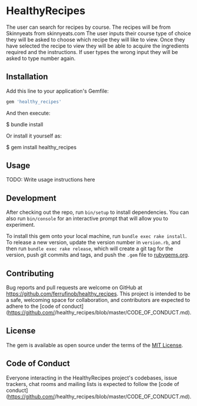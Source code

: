 # HealthyRecipes

The user can search for recipes by course. The recipes will be from Skinnyeats from skinnyeats.com
The user  inputs their course type of choice they will be asked to choose which recipe they will like to view.
Once they have selected the recipe to view they will be able to acquire the ingredients required and the instructions.
If user types the wrong input they will be asked to type number again.

## Installation

Add this line to your application's Gemfile:

```ruby
gem 'healthy_recipes'
```

And then execute:

 $ bundle install

Or install it yourself as:

$ gem install healthy_recipes

## Usage

TODO: Write usage instructions here

## Development

After checking out the repo, run `bin/setup` to install dependencies. You can also run `bin/console` for an interactive prompt that will allow you to experiment.

To install this gem onto your local machine, run `bundle exec rake install`. To release a new version, update the version number in `version.rb`, and then run `bundle exec rake release`, which will create a git tag for the version, push git commits and tags, and push the `.gem` file to [rubygems.org](https://rubygems.org).

## Contributing

Bug reports and pull requests are welcome on GitHub at https://github.com/ferrufinob/healthy_recipes. This project is intended to be a safe, welcoming space for collaboration, and contributors are expected to adhere to the [code of conduct](https://github.com/<github username>/healthy_recipes/blob/master/CODE_OF_CONDUCT.md).

## License

The gem is available as open source under the terms of the [MIT License](https://opensource.org/licenses/MIT).

## Code of Conduct

Everyone interacting in the HealthyRecipes project's codebases, issue trackers, chat rooms and mailing lists is expected to follow the [code of conduct](https://github.com/<github username>/healthy_recipes/blob/master/CODE_OF_CONDUCT.md).
